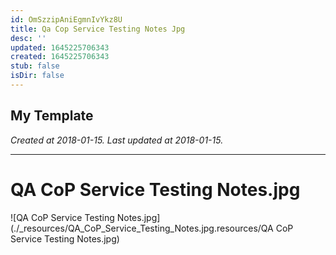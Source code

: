 ```yaml
---
id: OmSzzipAniEgmnIvYkz8U
title: Qa Cop Service Testing Notes Jpg
desc: ''
updated: 1645225706343
created: 1645225706343
stub: false
isDir: false
---
```

My Template
---

_Created at 2018-01-15._
_Last updated at 2018-01-15._




---

# QA CoP Service Testing Notes.jpg


![QA CoP Service Testing Notes.jpg](./_resources/QA_CoP_Service_Testing_Notes.jpg.resources/QA CoP Service Testing Notes.jpg)

